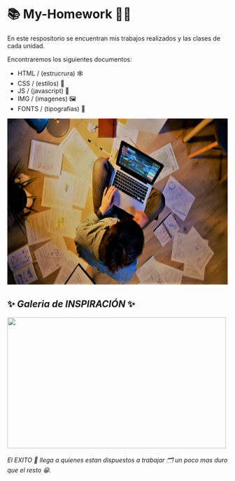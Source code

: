 # 📚 My-Homework 👩‍💻
En este respositorio se encuentran mis trabajos realizados y las clases de cada unidad. 

Encontraremos los siguientes documentos:
- HTML / (estrucrura) 🕸
- CSS / (estilos) 🎨
- JS / (javascript) 🧠
- IMG / (imagenes) 🖼
- FONTS / (tipografias) 💯

<img src="https://github.com/Alebalt2021/My-Homework/blob/main/Clases/Unidad3/Clases-Flex/assets/images/imagen%20de%20estudio.jpg?raw=true" width="700" height="380">

## ✨ ___Galeria de INSPIRACIÓN___ ✨
<img src="https://c.tenor.com/xgdko3RDQm4AAAAC/animo-tu-puedes.gif" width="500" height="300">

_El EXITO 🌟 llega a quienes estan dispuestos a trabajar 🗂 un poco mas duro que el resto 😁._
